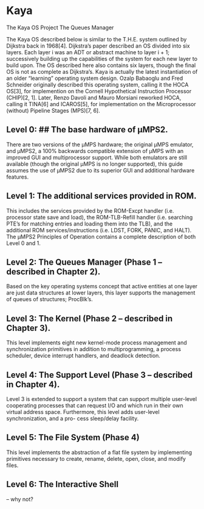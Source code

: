 # Kaya
The Kaya OS Project
The Queues Manager

 

The Kaya OS described below is similar to the T.H.E. system outlined by Dijkstra back in 1968[4]. Dijkstra’s paper described an OS divided into six layers. Each layer i was an ADT or abstract machine to layer i + 1; successively building up the capabilities of the system for each new layer to build upon. The OS described here also contains six layers, though the final OS is not as complete as Dijkstra’s.
Kaya is actually the latest instantiation of an older “learning” operating system design. Ozalp Babaoglu and Fred Schneider originally described this operating system, calling it the HOCA OS[3], for implemention on the Cornell Hypothetical Instruction Processor (CHIP)[2, 1]. Later, Renzo Davoli and Mauro Morsiani reworked HOCA, calling it TINA[6] and ICAROS[5], for implementation on the Microprocessor (without) Pipeline Stages (MPS)[7, 6].

## Level 0: ## The base hardware of μMPS2.
There are two versions of the μMPS hardware; the original μMPS emulator, and μMPS2, a 100% backwards compatible extension of μMPS with an improved GUI and multiprocessor support. While both emulators are still available (though the original μMPS is no longer supported), this guide assumes the use of μMPS2 due to its superior GUI and additional hardware features.

## Level 1: The additional services provided in ROM. ## 
This includes the services provided by the ROM-Excpt handler (i.e. processor state save and load), the ROM-TLB-Refill handler (i.e. searching PTE’s for matching entries and loading them into the TLB), and the additional ROM services/instructions (i.e. LDST, FORK, PANIC, and HALT). The μMPS2 Principles of Operation contains a complete description of both Level 0 and 1.

## Level 2: The Queues Manager (Phase 1 – described in Chapter 2). ## 
Based on the key operating systems concept that active entities at one layer are just data structures at lower layers, this layer supports the management of queues of structures; ProcBlk’s.


## Level 3: The Kernel (Phase 2 – described in Chapter 3). ##
This level implements eight new kernel-mode process management and synchronization primitives in addition to multiprogramming, a process scheduler, device interrupt handlers, and deadlock detection.

## Level 4: The Support Level (Phase 3 – described in Chapter 4). ## 
Level 3 is extended to support a system that can support multiple user-level cooperating processes that can request I/O and which run in their own virtual address space. Furthermore, this level adds user-level synchronization, and a pro- cess sleep/delay facility.

## Level 5: The File System (Phase 4) ## 
This level implements the abstraction of a flat file system by implementing primitives necessary to create, rename, delete, open, close, and modify files.

## Level 6: The Interactive Shell ## 
– why not?
